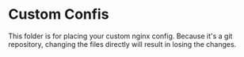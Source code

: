 # Custom Confis

This folder is for placing your custom nginx config. Because it's a git repository, changing the files directly will result in losing the changes.